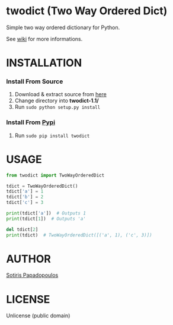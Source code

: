 # twodict (Two Way Ordered Dict)
Simple two way ordered dictionary for Python.

See [wiki](https://github.com/MrS0m30n3/twodict/wiki) for more informations.

# INSTALLATION

### Install From Source
1. Download & extract source from [here](https://github.com/MrS0m30n3/twodict/archive/1.1.zip)
2. Change directory into **twodict-1.1/**
3. Run `sudo python setup.py install`

### Install From [Pypi](https://pypi.python.org/pypi/twodict)
1. Run `sudo pip install twodict`

# USAGE
```python
from twodict import TwoWayOrderedDict

tdict = TwoWayOrderedDict()
tdict['a'] = 1
tdict['b'] = 2
tdict['c'] = 3

print(tdict['a'])  # Outputs 1
print(tdict[1])  # Outputs 'a'

del tdict[2]
print(tdict)  # TwoWayOrderedDict([('a', 1), ('c', 3)])
```

# AUTHOR
[Sotiris Papadopoulos](https://twitter.com/MrS0m30n3)

# LICENSE
Unlicense (public domain)
